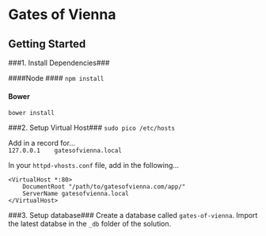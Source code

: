 Gates of Vienna
==========

## Getting Started ##
###1. Install Dependencies###

####Node  ####
```npm install```

#### Bower  ####
```bower install```


###2. Setup Virtual Host###
```sudo pico /etc/hosts```  

Add in a record for...  
```127.0.0.1    gatesofvienna.local```

In your ```httpd-vhosts.conf``` file, add in the following...  
```
<VirtualHost *:80>
    DocumentRoot "/path/to/gatesofvienna.com/app/"
    ServerName gatesofvienna.local
</VirtualHost>
```


###3. Setup database###
Create a database called ```gates-of-vienna```. Import the latest databse in the ```_db``` folder of the solution.